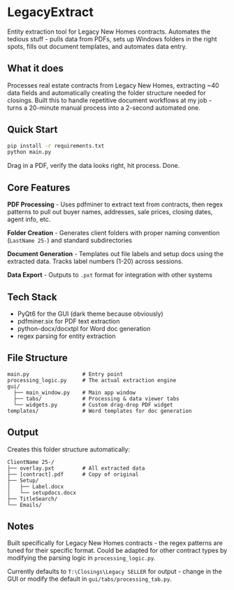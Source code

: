 # LegacyExtract

Entity extraction tool for Legacy New Homes contracts. Automates the tedious stuff - pulls data from PDFs, sets up Windows folders in the right spots, fills out document templates, and automates data entry.

## What it does

Processes real estate contracts from Legacy New Homes, extracting ~40 data fields and automatically creating the folder structure needed for closings. Built this to handle repetitive document workflows at my job - turns a 20-minute manual process into a 2-second automated one.

## Quick Start

```bash
pip install -r requirements.txt
python main.py
```

Drag in a PDF, verify the data looks right, hit process. Done.

## Core Features

**PDF Processing** - Uses pdfminer to extract text from contracts, then regex patterns to pull out buyer names, addresses, sale prices, closing dates, agent info, etc.

**Folder Creation** - Generates client folders with proper naming convention (`LastName 25-`) and standard subdirectories

**Document Generation** - Templates out file labels and setup docs using the extracted data. Tracks label numbers (1-20) across sessions.

**Data Export** - Outputs to `.pxt` format for integration with other systems

## Tech Stack

- PyQt6 for the GUI (dark theme because obviously)
- pdfminer.six for PDF text extraction  
- python-docx/docxtpl for Word doc generation
- regex parsing for entity extraction

## File Structure

```
main.py                 # Entry point
processing_logic.py     # The actual extraction engine
gui/
  ├── main_window.py    # Main app window
  ├── tabs/             # Processing & data viewer tabs
  └── widgets.py        # Custom drag-drop PDF widget
templates/              # Word templates for doc generation
```

## Output

Creates this folder structure automatically:
```
ClientName 25-/
├── overlay.pxt         # All extracted data
├── [contract].pdf      # Copy of original
├── Setup/
│   ├── Label.docx     
│   └── setupdocs.docx
├── TitleSearch/
└── Emails/
```

## Notes

Built specifically for Legacy New Homes contracts - the regex patterns are tuned for their specific format. Could be adapted for other contract types by modifying the parsing logic in `processing_logic.py`.

Currently defaults to `T:\Closings\Legacy SELLER` for output - change in the GUI or modify the default in `gui/tabs/processing_tab.py`.
